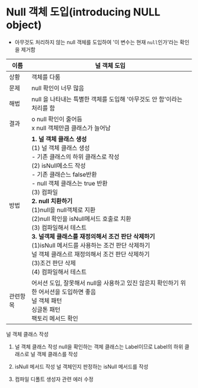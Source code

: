 # Null 객체 도입(introducing NULL object)

- 아무것도 처리하지 않는 null 객체를 도입하여 '이 변수는 현재 `null`인가'라는 확인을 제거함

| 이름 | 널 객체 도입                                                                                                                                                                                                                                                                                                                                                                                             | 
|----|-----------------------------------------------------------------------------------------------------------------------------------------------------------------------------------------------------------------------------------------------------------------------------------------------------------------------------------------------------------------------------------------------------|
|상황| 객체를 다룸                                                                                                                                                                                                                                                                                                                                                                                              |
|문제| null 확인이 너무 많음                                                                                                                                                                                                                                                                                                                                                                                      |
|해법| null 을 나타내는 특별한 객체를 도입해 '아무것도 안 함'이라는 처리를 함                                                                                                                                                                                                                                                                                                                                                         |
|결과| o null 확인이 줄어듬<br/>x null 객체만큼 클래스가 늘어남                                                                                                                                                                                                                                                                                                                                                             |
|방법| **1. 널 객체 클래스 생성** <br/>(1) 널 객체 클래스 생성 <br/> - 기존 클래스의 하위 클래스로 작성 <br/>(2) isNull메소드 작성<br/> - 기존 클래슨느 false반환<br/> - null 객체 클래스는 true 반환 <br/>(3) 컴파일<br/>**2. null 치환하기**<br/>(1)null을 null객체로 지환<br/>(2)null 확인을 isNull메서드 호출로 치환<br/>(3) 컴파일해서 테스트<br/> **3. 널객체 클래스를 재정의해서 조건 판단 삭제하기** <br/>(1)isNull 메서드를 사용하는 조건 판단 삭제하기<br/>널 객체 클래스르 재정의해서 조건 판단 삭제하기<br/>(3)조건 판단 삭제<br/>(4) 컴파일해서 테스트 |
|관련항목| 어서션 도입, 잘못해서 null을 사용하고 있진 않은지 확인하기 위한 어서션을 도입하면 좋음 <br/>널 객체 패턴<br/>싱글톤 패턴<br/>팩토리 메서드 확인                                                                                                                                                                                                                                                                                                          |

널 객체 클래스 작성
1. 널 객체 클래스 작성
   null을 확인하는 객체 클래스는 Label이므로 Label의 하위 클래스로 널 객체 클래스를 작성

2. isNull 메서드 작성
   널 객체인지 판정하는 isNull 메서드를 작성

3. 컴파일 
   디폴트 생성자 관련 에러 수정
